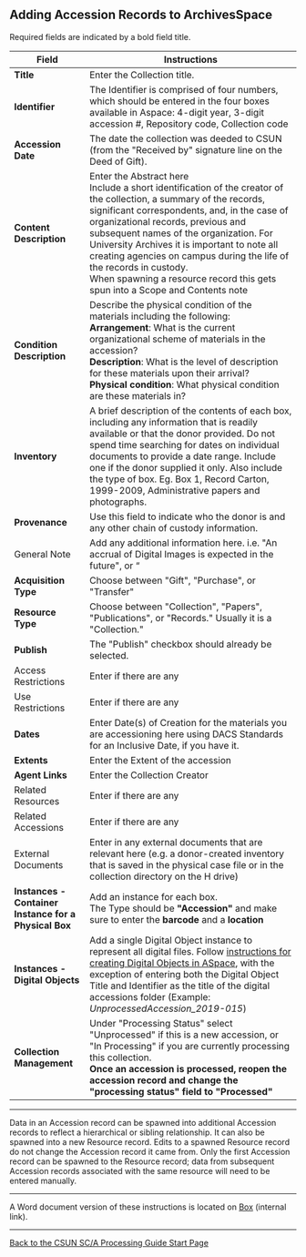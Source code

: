 ## Adding Accession Records to ArchivesSpace

Required fields are indicated by a bold field title. 

| Field       | Instructions |
| ----------- | ----------- |
| **Title** | Enter the Collection title.       |
| **Identifier** | The Identifier is comprised of four numbers, which should be entered in the four boxes available in Aspace: 4-digit year, 3-digit accession #, Repository code, Collection code     |
| **Accession Date** | The date the collection was deeded to CSUN (from the "Received by" signature line on the Deed of Gift). |
| **Content Description** | Enter the Abstract here <br> Include a short identification of the creator of the collection, a summary of the records, significant correspondents, and, in the case of organizational records, previous and subsequent names of the organization. For University Archives it is important to note all creating agencies on campus during the life of the records in custody. <br> When spawning a resource record this gets spun into a Scope and Contents note |
| **Condition Description** | Describe the physical condition of the materials including the following: <br> **Arrangement**: What is the current organizational scheme of materials in the accession? <br> **Description**: What is the level of description for these materials upon their arrival? <br> **Physical condition**: What physical condition are these materials in? |
| **Inventory** | A brief description of the contents of each box, including any information that is readily available or that the donor provided. Do not spend time searching for dates on individual documents to provide a date range. Include one if the donor supplied it only. Also include the type of box. Eg. Box 1, Record Carton, 1999-2009, Administrative papers and photographs. |
| **Provenance** | Use this field to indicate who the donor is and any other chain of custody information. |
| General Note | Add any additional information here. i.e. "An accrual of Digital Images is expected in the future", or “ |
| **Acquisition Type** | Choose between "Gift", "Purchase", or "Transfer" |
| **Resource Type** | Choose between "Collection", "Papers", "Publications", or "Records." Usually it is a "Collection." |
| **Publish** | The "Publish" checkbox should already be selected. |
| Access Restrictions | Enter if there are any |
| Use Restrictions | Enter if there are any |
| **Dates** | Enter Date(s) of Creation for the materials you are accessioning here using DACS Standards for an Inclusive Date, if you have it. |
| **Extents** | Enter the Extent of the accession |
| **Agent Links** | Enter the Collection Creator |
| Related Resources | Enter if there are any |
| Related Accessions | Enter if there are any |
| External Documents | Enter in any external documents that are relevant here (e.g. a donor-created inventory that is saved in the physical case file or in the collection directory on the H drive) |
| **Instances - Container Instance for a Physical Box** | Add an instance for each box. <br> The Type should be **"Accession"** and make sure to enter the **barcode** and a **location** |
| **Instances - Digital Objects** | Add a single Digital Object instance to represent all digital files. Follow [instructions for creating Digital Objects in ASpace](https://mycsun.app.box.com/file/1296297597333), with the exception of entering both the Digital Object Title and Identifier as the title of the digital accessions folder (Example: <em>UnprocessedAccession_2019-015</em>) |
| **Collection Management** | Under "Processing Status" select "Unprocessed" if this is a new accession, or "In Processing" if you are currently processing this collection. <br> **Once an accession is processed, reopen the accession record and change the "processing status" field to "Processed"** |

---

Data in an Accession record can be spawned into additional Accession records to reflect a hierarchical or sibling relationship. It can also be spawned into a new Resource record. Edits to a spawned Resource record do not change the Accession record it came from. Only the first Accession record can be spawned to the Resource record; data from subsequent Accession records associated with the same resource will need to be entered manually.

---

A Word document version of these instructions is located on [Box](https://mycsun.box.com/s/6as126qgbfgprvtp6h7oqervuvqoxmsg) (internal link).

***

[Back to the CSUN SC/A Processing Guide Start Page](https://illuminatedpast.github.io/csun-sca-processing/)
